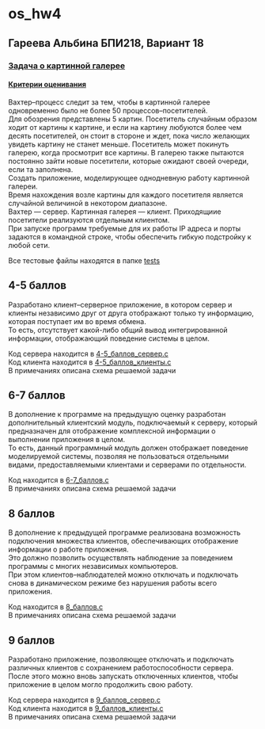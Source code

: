 # os_hw4

## Гареева Альбина БПИ218, Вариант 18
### [Задача о картинной галерее](https://edu.hse.ru/tokenpluginfile.php/65e7d670d96b789fead5df7141605abe/2398081/mod_resource/content/0/os_task_02.pdf)
#### [Критерии оценивания](https://edu.hse.ru/tokenpluginfile.php/65e7d670d96b789fead5df7141605abe/2432176/mod_resource/content/0/os_req_task04.pdf)
Вахтер–процесс следит за тем, чтобы в картинной галерее одновременно было не более 50 процессов–посетителей.  
Для обозрения представлены 5 картин. Посетитель случайным образом ходит от картины к картине, и если на картину любуются более чем десять посетителей, он стоит в стороне и ждет, пока число желающих увидеть картину не станет меньше.
Посетитель может покинуть галерею, когда просмотрит все картины. В галерею также пытаются постоянно зайти новые посетители, которые ожидают своей очереди, если та заполнена.  
Создать приложение, моделирующее однодневную работу картинной галереи.  
Время нахождения возле картины для каждого посетителя является случайной величиной в некотором диапазоне.  
Вахтер — сервер. Картинная галерея — клиент. Приходящиие посетители реализуются отдельным клиентом.  
При запуске программ требуемые для их работы IP адреса и порты задаются в командной строке, чтобы обеспечить гибкую подстройку к любой сети.

Все тестовые файлы находятся в папке [tests](https://github.com/argareeva/Gareeva-osi-idz4/tree/main/tests)   

## 4-5 баллов
Разработано клиент–серверное приложение, в котором сервер и клиенты независимо друг от друга отображают только ту информацию, которая поступает им во время обмена.  
То есть, отсутствует какой-либо общий вывод интегрированной информации, отображающий поведение системы в целом.  

Код сервера находится в [4-5_баллов_сервер.c](https://github.com/argareeva/Gareeva-osi-idz4/blob/main/4-5_%D0%B1%D0%B0%D0%BB%D0%BB%D0%BE%D0%B2_%D1%81%D0%B5%D1%80%D0%B2%D0%B5%D1%80.c)   
Код клиента находится в [4-5_баллов_клиенты.c](https://github.com/argareeva/Gareeva-osi-idz4/blob/main/4-5_%D0%B1%D0%B0%D0%BB%D0%BB%D0%BE%D0%B2_%D0%BA%D0%BB%D0%B8%D0%B5%D0%BD%D1%82%D1%8B.cc)   
В примечаниях описана схема решаемой задачи  

## 6-7 баллов
В дополнение к программе на предыдущую оценку разработан дополнительный клиентский модуль, подключаемый к серверу, который предназначен для отображение комплексной информации о выполнении приложения в целом.  
То есть, данный программный модуль должен отображает поведение моделируемой системы, позволяя не пользоваться отдельными видами, предоставляемыми клиентами и серверами по отдельности.

Код находится в [6-7_баллов.c](https://github.com/argareeva/Gareeva-osi-idz4/blob/main/6-7_%D0%B1%D0%B0%D0%BB%D0%BB%D0%BE%D0%B2.c)  
В примечаниях описана схема решаемой задачи  

## 8 баллов
В дополнение к предыдущей программе реализована возможность подключения множества клиентов, обеспечивающих отображение информации о работе приложения.  
Это должно позволить осуществлять наблюдение за поведением программы с многих независимых компьютеров.   
При этом клиентов–наблюдателей можно отключать и подключать снова в динамическом режиме без нарушения работы всего приложения.  

Код находится в [8_баллов.c](https://github.com/argareeva/Gareeva-osi-idz4/blob/main/8_%D0%B1%D0%B0%D0%BB%D0%BB%D0%BE%D0%B2.c)  
В примечаниях описана схема решаемой задачи  

## 9 баллов
Разработано приложение, позволяющее отключать и подключать различных клиентов с сохранением работоспособности сервера.  
После этого можно вновь запускать отключенных клиентов, чтобы приложение в целом могло продолжить свою работу.

Код сервера находится в [9_баллов_сервер.c](https://github.com/argareeva/Gareeva-osi-idz4/blob/main/9_%D0%B1%D0%B0%D0%BB%D0%BB%D0%BE%D0%B2_%D1%81%D0%B5%D1%80%D0%B2%D0%B5%D1%80.c)   
Код клиента находится в [9_баллов_клиенты.c](https://github.com/argareeva/Gareeva-osi-idz4/blob/main/9_%D0%B1%D0%B0%D0%BB%D0%BB%D0%BE%D0%B2_%D0%BA%D0%BB%D0%B8%D0%B5%D0%BD%D1%82%D1%8B.c)   
В примечаниях описана схема решаемой задачи 
